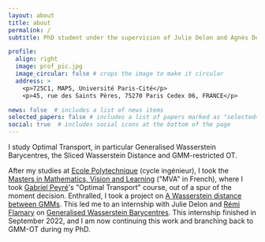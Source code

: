```yaml
---
layout: about
title: about
permalink: /
subtitle: PhD student under the supervision of Julie Delon and Agnès Desolneux.

profile:
  align: right
  image: prof_pic.jpg
  image_circular: false # crops the image to make it circular
  address: >
    <p>725C1, MAP5, Université Paris-Cité</p>
    <p>45, rue des Saints Pères, 75270 Paris Cedex 06, FRANCE</p>

news: false  # includes a list of news items
selected_papers: false # includes a list of papers marked as "selected={true}"
social: true  # includes social icons at the bottom of the page
---
```


I study Optimal Transport, in particular Generalised Wasserstein Barycentres, the Sliced Wasserstein Distance and GMM-restricted OT. 

After my studies at [Ecole Polytechnique](https://www.polytechnique.edu/) (cycle ingénieur), I took the [Masters in Mathematics, Vision and Learning](https://www.master-mva.com/) ("MVA" in French), where I took [Gabriel Peyré](http://www.gpeyre.com/)'s "Optimal Transport" course, out of a spur of the moment decision. Enthralled, I took a project on [A Wasserstein distance between GMMs](https://hal.archives-ouvertes.fr/hal-02178204v4/document). This led me to an internship with Julie Delon and [Rémi Flamary](https://remi.flamary.com/index.fr.html) on [Generalised Wasserstein Barycentres](https://arxiv.org/pdf/2105.09755.pdf). This internship finished in September 2022, and I am now continuing this work and branching back to GMM-OT during my PhD.

